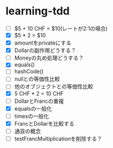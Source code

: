 # learning-tdd

- [ ] $5 + 10 CHF = $10(レートが2:1の場合)
- [x] $5 * 2 = $10
- [x] amountをprivateにする
- [x] Dollarの副作用どうする？
- [ ] Moneyの丸め処理どうする？
- [x] equals()
- [ ] hashCode()
- [ ] nullとの等価性比較
- [ ] 他のオブジェクトとの等価性比較
- [x] 5 CHF * 2 = 10 CHF
- [ ] DollarとFrancの重複
- [x] equalsの一般化
- [ ] timesの一般化
- [x] FrancとDollarを比較する
- [ ] 通貨の概念
- [ ] testFrancMultiplicationを削除する？
